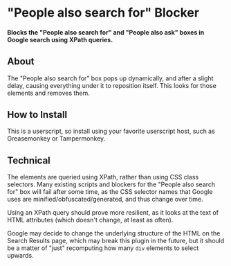# "People also search for" Blocker

#### Blocks the "People also search for" and "People also ask" boxes in Google search using XPath queries.

## About

The "People also search for" box pops up dynamically, and after a slight delay, causing everything under it to reposition itself. This looks for those elements and removes them.

## How to Install

This is a userscript, so install using your favorite userscript host, such as Greasemonkey or Tampermonkey.

## Technical

The elements are queried using XPath, rather than using CSS class selectors. Many existing scripts and blockers for the "People also search for" box will fail after some time, as the CSS selector names that Google uses are minified/obfuscated/generated, and thus change over time.

Using an XPath query should prove more resilient, as it looks at the text of HTML attributes (which doesn't change, at least as often).

Google may decide to change the underlying structure of the HTML on the Search Results page, which may break this plugin in the future, but it should be a matter of "just" recomputing how many `div` elements to select upwards.